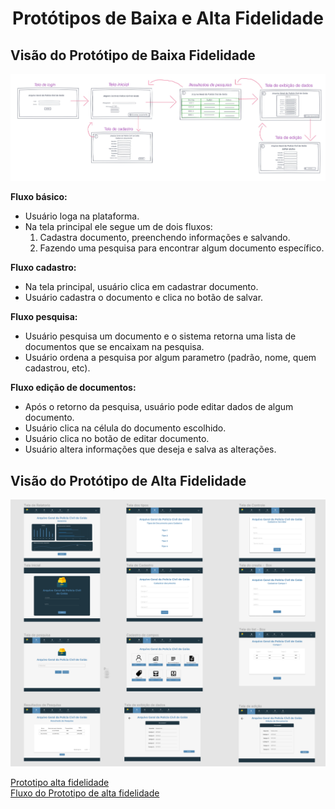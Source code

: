 <h1 style="text-align: center">Protótipos de Baixa e Alta Fidelidade</h1>


## Visão do Protótipo de Baixa Fidelidade
 

[![Prototipo baixa fidelidade](./imagens/prototipo_baixa_fidelidade.png)](./imagens/prototipo_baixa_fidelidade.png)

**Fluxo básico:**  

- Usuário loga na plataforma.    
- Na tela principal ele segue um de dois fluxos:  
  1. Cadastra documento, preenchendo informações e salvando.  
  2. Fazendo uma pesquisa para encontrar algum documento específico.  

**Fluxo cadastro:**  

- Na tela principal, usuário clica em cadastrar documento.  
- Usuário cadastra o documento e clica no botão de salvar.  

**Fluxo pesquisa:**  

- Usuário pesquisa um documento e o sistema retorna uma lista de documentos que se encaixam na pesquisa.  
- Usuário ordena a pesquisa por algum parametro (padrão, nome, quem cadastrou, etc).  

**Fluxo edição de documentos:**  

- Após o retorno da pesquisa, usuário pode editar dados de algum documento.  
- Usuário clica na célula do documento escolhido.  
- Usuário clica no botão de editar documento.  
- Usuário altera informações que deseja e salva as alterações.  

## Visão do Protótipo de Alta Fidelidade
 

[![Prototipo alta fidelidade](prototipo_de_alta_fidelidade.png)](prototipo_de_alta_fidelidade.png)

[Prototipo alta fidelidade](https://www.figma.com/file/7gywhAH9dCXLf194dcXNn8/SysArq?node-id=0%3A1)  
[Fluxo do Prototipo de alta fidelidade](https://www.figma.com/proto/7gywhAH9dCXLf194dcXNn8/SysArq?node-id=77%3A442&scaling=scale-down&page-id=0%3A1&starting-point-node-id=14%3A7)
